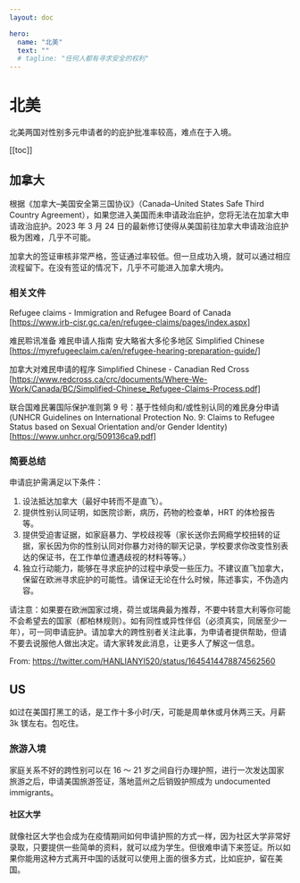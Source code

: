 ```yaml
---
layout: doc

hero:
  name: "北美"
  text: ""
  # tagline: "任何人都有寻求安全的权利"
---
```


# 北美

北美两国对性别多元申请者的的庇护批准率较高，难点在于入境。

[[toc]]

## 加拿大

根据《加拿大–美国安全第三国协议》（Canada–United States Safe Third Country Agreement），如果您进入美国而未申请政治庇护，您将无法在加拿大申请政治庇护。2023 年 3 月 24 日的最新修订使得从美国前往加拿大申请政治庇护极为困难，几乎不可能。

加拿大的签证审核非常严格，签证通过率较低。但一旦成功入境，就可以通过相应流程留下。在没有签证的情况下，几乎不可能进入加拿大境内。

### 相关文件

Refugee claims - Immigration and Refugee Board of Canada
[https://www.irb-cisr.gc.ca/en/refugee-claims/pages/index.aspx]

难民聆讯准备 难民申请人指南 安大略省大多伦多地区 Simplified Chinese
[https://myrefugeeclaim.ca/en/refugee-hearing-preparation-guide/]

<!-- [https://pubsdb.lss.bc.ca/pdfs/pubs/Refugee-Hearing-Preparation-zho-s.pdf] -->

加拿大对难民申请的程序 Simplified Chinese - Canadian Red Cross
[https://www.redcross.ca/crc/documents/Where-We-Work/Canada/BC/Simplified-Chinese_Refugee-Claims-Process.pdf]

联合国难民署国际保护准则第 9 号：基于性倾向和/或性别认同的难民身分申请 (UNHCR Guidelines on International Protection No. 9: Claims to Refugee Status based on Sexual Orientation and/or Gender Identity)
[https://www.unhcr.org/509136ca9.pdf]

### 简要总结

申请庇护需满足以下条件：

1. 设法抵达加拿大（最好中转而不是直飞）。
2. 提供性别认同证明，如医院诊断，病历，药物的检查单，HRT 的体检报告等。
3. 提供受迫害证据，如家庭暴力、学校歧视等（家长送你去网瘾学校扭转的证据，家长因为你的性别认同对你暴力对待的聊天记录，学校要求你改变性别表达的保证书，在工作单位遭遇歧视的材料等等。）
4. 独立行动能力，能够在寻求庇护的过程中承受一些压力。不建议直飞加拿大，保留在欧洲寻求庇护的可能性。请保证无论在什么时候，陈述事实，不伪造内容。

请注意：如果要在欧洲国家过境，荷兰或瑞典最为推荐，不要中转意大利等你可能不会希望去的国家（都柏林规则）。如有同性或异性伴侣（必须真实，同居至少一年），可一同申请庇护。请加拿大的跨性别者关注此事，为申请者提供帮助，但请不要去说服他人做出决定。请大家转发此消息，让更多人了解这一信息。

From: https://twitter.com/HANLIANYI520/status/1645414478874562560

## US

如过在美国打黑工的话，是工作十多小时/天，可能是周单休或月休两三天。月薪 3k 镁左右。包吃住。

### 旅游入境

家庭关系不好的跨性别可以在 16 ～ 21 岁之间自行办理护照，进行一次发达国家旅游之后，申请美国旅游签证，落地蓝州之后销毁护照成为 undocumented immigrants。

#### 社区大学

就像社区大学也会成为在疫情期间如何申请护照的方式一样，因为社区大学非常好录取，只要提供一些简单的资料，就可以成为学生。但很难申请下来签证。所以如果你能用这种方式离开中国的话就可以使用上面的很多方式，比如庇护，留在美国。

